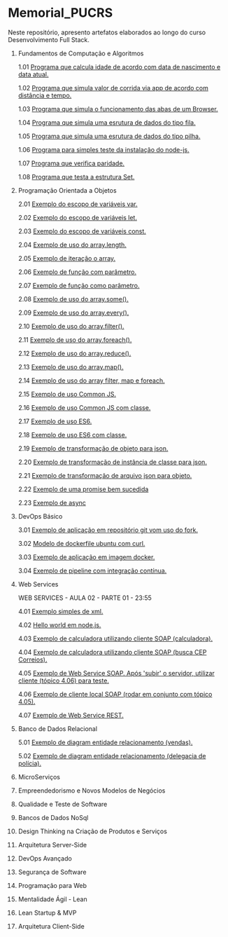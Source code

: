 # Memorial_PUCRS

Neste repositório, apresento artefatos elaborados ao longo do curso Desenvolvimento Full Stack.

1. Fundamentos de Computação e Algoritmos

    1.01 [Programa que calcula idade de acordo com data de nascimento e data atual.](https://github.com/tgoalm/Memorial_PUCRS/blob/main/Fundamentos%20de%20Computa%C3%A7%C3%A3o%20e%20Algoritmos/1.01.calcula-idade)

    1.02 [Programa que simula valor de corrida via app de acordo com distância e tempo.](https://github.com/tgoalm/Memorial_PUCRS/blob/main/Fundamentos%20de%20Computa%C3%A7%C3%A3o%20e%20Algoritmos/1.02.calcula-app-de-corrida)

    1.03 [Programa que simula o funcionamento das abas de um Browser.](https://github.com/tgoalm/Memorial_PUCRS/tree/main/Fundamentos%20de%20Computa%C3%A7%C3%A3o%20e%20Algoritmos/1.03.minibrowser)

    1.04 [Programa que simula uma esrutura de dados do tipo fila.](https://github.com/tgoalm/Memorial_PUCRS/tree/main/Fundamentos%20de%20Computa%C3%A7%C3%A3o%20e%20Algoritmos/1.04.fila)

    1.05 [Programa que simula uma esrutura de dados do tipo pilha.](https://github.com/tgoalm/Memorial_PUCRS/tree/main/Fundamentos%20de%20Computa%C3%A7%C3%A3o%20e%20Algoritmos/1.05.pilha)

    1.06 [Programa para simples teste da instalação do node-js.](https://github.com/tgoalm/Memorial_PUCRS/tree/main/Fundamentos%20de%20Computa%C3%A7%C3%A3o%20e%20Algoritmos/1.06.hello-world)

    1.07 [Programa que verifica paridade.](https://github.com/tgoalm/Memorial_PUCRS/tree/main/Fundamentos%20de%20Computa%C3%A7%C3%A3o%20e%20Algoritmos/1.07.avalia-paridade)

    1.08 [Programa que testa a estrutura Set.](https://github.com/tgoalm/Memorial_PUCRS/tree/main/Fundamentos%20de%20Computa%C3%A7%C3%A3o%20e%20Algoritmos/1.08.conjuntos-set)

2. Programação Orientada a Objetos

    2.01 [Exemplo do escopo de variáveis var.](https://github.com/tgoalm/Memorial_PUCRS/tree/main/Programacao_Orientada_a_Objetos/2.01.escopo-var)

    2.02 [Exemplo do escopo de variáveis let.](https://github.com/tgoalm/Memorial_PUCRS/tree/main/Programacao_Orientada_a_Objetos/2.02.escopo-let)

    2.03 [Exemplo do escopo de variáveis const.](https://github.com/tgoalm/Memorial_PUCRS/tree/main/Programacao_Orientada_a_Objetos/2.03.escopo-const)

    2.04 [Exemplo de uso do array.length.](https://github.com/tgoalm/Memorial_PUCRS/tree/main/Programacao_Orientada_a_Objetos/2.04.array-length)

    2.05 [Exemplo de iteração o array.](https://github.com/tgoalm/Memorial_PUCRS/tree/main/Programacao_Orientada_a_Objetos/2.05.array-iteracao)

    2.06 [Exemplo de função com parâmetro.](https://github.com/tgoalm/Memorial_PUCRS/tree/main/Programacao_Orientada_a_Objetos/2.06.funcao-com-parametro)

    2.07 [Exemplo de função como parâmetro.](https://github.com/tgoalm/Memorial_PUCRS/tree/main/Programacao_Orientada_a_Objetos/2.07.funcao-como-parametro)

    2.08 [Exemplo de uso do array.some().](https://github.com/tgoalm/Memorial_PUCRS/tree/main/Programacao_Orientada_a_Objetos/2.08.array-some)

    2.09 [Exemplo de uso do array.every().](https://github.com/tgoalm/Memorial_PUCRS/tree/main/Programacao_Orientada_a_Objetos/2.09.array-every)

    2.10 [Exemplo de uso do array.filter().](https://github.com/tgoalm/Memorial_PUCRS/tree/main/Programacao_Orientada_a_Objetos/2.10.array-filter)

    2.11 [Exemplo de uso do array.foreach().](https://github.com/tgoalm/Memorial_PUCRS/tree/main/Programacao_Orientada_a_Objetos/2.11.array-foreach)

    2.12 [Exemplo de uso do array.reduce().](https://github.com/tgoalm/Memorial_PUCRS/tree/main/Programacao_Orientada_a_Objetos/2.12.array-reduce)

    2.13 [Exemplo de uso do array.map().](https://github.com/tgoalm/Memorial_PUCRS/tree/main/Programacao_Orientada_a_Objetos/2.13.array-map)

    2.14 [Exemplo de uso do array filter, map e foreach.](https://github.com/tgoalm/Memorial_PUCRS/tree/main/Programacao_Orientada_a_Objetos/2.14.array-filterMapForEach)

    2.15 [Exemplo de uso Common JS.](https://github.com/tgoalm/Memorial_PUCRS/tree/main/Programacao_Orientada_a_Objetos/2.15.modulo-commonJS)

    2.16 [Exemplo de uso Common JS com classe.](https://github.com/tgoalm/Memorial_PUCRS/tree/main/Programacao_Orientada_a_Objetos/2.16.modulo-commonJS-class)

    2.17 [Exemplo de uso ES6.](https://github.com/tgoalm/Memorial_PUCRS/tree/main/Programacao_Orientada_a_Objetos/2.17.modulo-ES6)

    2.18 [Exemplo de uso ES6 com classe.](https://github.com/tgoalm/Memorial_PUCRS/tree/main/Programacao_Orientada_a_Objetos/2.18.modulo-ES6-classe)

    2.19 [Exemplo de transformação de objeto para json.](https://github.com/tgoalm/Memorial_PUCRS/tree/main/Programacao_Orientada_a_Objetos/2.19.objeto-para-json)

    2.20 [Exemplo de transformação de instância de classe para json.](https://github.com/tgoalm/Memorial_PUCRS/tree/main/Programacao_Orientada_a_Objetos/2.20.instanccia-de-classe-para-json)

    2.21 [Exemplo de transformação de arquivo json para objeto.](https://github.com/tgoalm/Memorial_PUCRS/tree/main/Programacao_Orientada_a_Objetos/2.21.json-para-objeto)

    2.22 [Exemplo de uma promise bem sucedida](https://github.com/tgoalm/Memorial_PUCRS/tree/main/Programacao_Orientada_a_Objetos/2.22.promises)

    2.23 [Exemplo de async](https://github.com/tgoalm/Memorial_PUCRS/tree/main/Programacao_Orientada_a_Objetos/2.23.async)

3. DevOps Básico

    3.01 [Exemplo de aplicação em repositório git vom uso do fork.](https://github.com/tgoalm/conversao-temperatura)

    3.02 [Modelo de dockerfile ubuntu com curl.](https://github.com/tgoalm/Memorial_PUCRS/tree/main/Devops_Basico/3.02.docker-ubuntu-curl)

    3.03 [Exemplo de aplicação em imagem docker.](https://hub.docker.com/repository/docker/tgoalm/3.01.repositorio-git-conversao-temperatura/general)

    3.04 [Exemplo de pipeline com integração contínua.](https://github.com/tgoalm/conversao-temperatura/actions)
    
4. Web Services

    WEB SERVICES - AULA 02 - PARTE 01 - 23:55

    4.01 [Exemplo simples de xml.](https://github.com/tgoalm/Memorial_PUCRS/tree/main/Devops_Basico/4.01.mapa-cultural)
   
    4.02 [Hello world em node.js.](https://github.com/tgoalm/Memorial_PUCRS/tree/main/Devops_Basico/4.02.hello-world)

    4.03 [Exemplo de calculadora utilizando cliente SOAP (calculadora).](https://github.com/tgoalm/Memorial_PUCRS/tree/main/Web_Services/4.03.cliente-soap-calculadora)

    4.04 [Exemplo de calculadora utilizando cliente SOAP (busca CEP Correios).](https://github.com/tgoalm/Memorial_PUCRS/tree/main/Web_Services/4.04.cliente-soap-correios)

    4.05 [Exemplo de Web Service SOAP. Após 'subir' o servidor, utilizar cliente (tópico 4.06) para teste.](https://github.com/tgoalm/Memorial_PUCRS/tree/main/Web_Services/4.05.web-service-soap)

    4.06 [Exemplo de cliente local SOAP (rodar em conjunto com tópico 4.05).](https://github.com/tgoalm/Memorial_PUCRS/tree/main/Web_Services/4.06.cliente-local-soap)

    4.07 [Exemplo de Web Service REST.](https://github.com/tgoalm/Memorial_PUCRS/tree/main/Web_Services/4.07.web-server-rest)

5. Banco de Dados Relacional

    5.01 [Exemplo de diagram entidade relacionamento (vendas).](https://github.com/tgoalm/Memorial_PUCRS/tree/main/Banco_de_Dados_Relacional/5.01.der-vendas)

    5.02 [Exemplo de diagram entidade relacionamento (delegacia de polícia).](https://github.com/tgoalm/Memorial_PUCRS/tree/main/Banco_de_Dados_Relacional/5.02.der-dp)

9. MicroServiços
10. Empreendedorismo e Novos Modelos de Negócios
11. Qualidade e Teste de Software
12. Bancos de Dados NoSql
13. Design Thinking na Criação de Produtos e Serviços
14. Arquitetura Server-Side
15. DevOps Avançado
16. Segurança de Software
17. Programação para Web
18. Mentalidade Ágil - Lean
19. Lean Startup & MVP
20. Arquitetura Client-Side